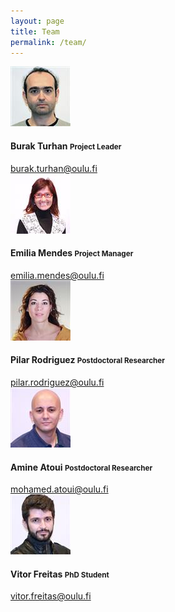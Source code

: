 ```yaml
---
layout: page
title: Team
permalink: /team/
---
```


<div class="media">
  <div class="media-left">
    <a href="mailto:burak.turhan@oulu.fi">
      <img src="/img/burak.jpg" alt="Burak Turhan" class="media-object img-circle">
    </a>
  </div>
  <div class="media-body">
    <h4 class="media-heading">Burak Turhan <small>Project Leader</small></h4>
    <a href="mailto:burak.turhan@oulu.fi">burak.turhan@oulu.fi</a>
  </div>
</div>

<div class="media">
  <div class="media-left">
    <a href="mailto:emilia.mendes@oulu.fi">
      <img src="/img/emilia.jpg" alt="Emilia Mendes" class="media-object img-circle">
    </a>
  </div>
  <div class="media-body">
    <h4 class="media-heading">Emilia Mendes <small>Project Manager</small></h4>
    <a href="mailto:emilia.mendes@oulu.fi">emilia.mendes@oulu.fi</a>
  </div>
</div>

<div class="media">
  <div class="media-left">
    <a href="mailto:pilar.rodriguez@oulu.fi">
      <img src="/img/pilar.jpg" alt="Pilar Rodriguez" class="media-object img-circle">
    </a>
  </div>
  <div class="media-body">
    <h4 class="media-heading">Pilar Rodriguez <small>Postdoctoral Researcher</small></h4>
    <a href="mailto:pilar.rodriguez@oulu.fi">pilar.rodriguez@oulu.fi</a>
  </div>
</div>

<div class="media">
  <div class="media-left">
    <a href="mailto:mohamed.atoui@oulu.fi">
      <img src="/img/amine.jpg" alt="Amine Atoui" class="media-object img-circle">
    </a>
  </div>
  <div class="media-body">
    <h4 class="media-heading">Amine Atoui <small>Postdoctoral Researcher</small></h4>
    <a href="mailto:mohamed.atoui@oulu.fi">mohamed.atoui@oulu.fi</a>
  </div>
</div>

<div class="media">
  <div class="media-left">
    <a href="mailto:vitor.freitas@oulu.fi">
      <img src="/img/vitor.jpg" alt="Vitor Freitas" class="media-object img-circle">
    </a>
  </div>
  <div class="media-body">
    <h4 class="media-heading">Vitor Freitas <small>PhD Student</small></h4>
    <a href="mailto:vitor.freitas@oulu.fi">vitor.freitas@oulu.fi</a>
  </div>
</div>
